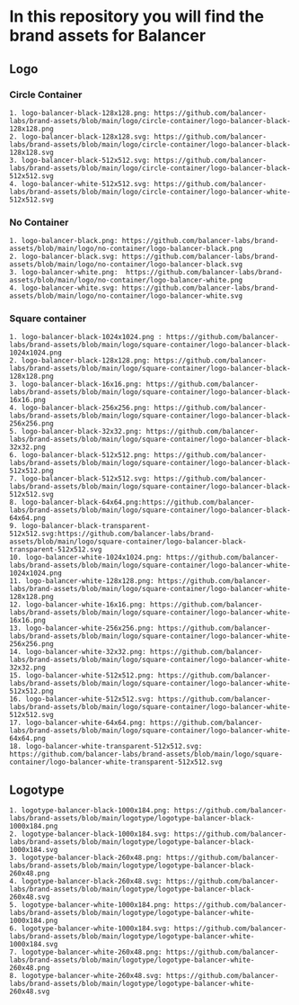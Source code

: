 # In this repository you will find the brand assets for Balancer

## Logo

### Circle Container

    1. logo-balancer-black-128x128.png: https://github.com/balancer-labs/brand-assets/blob/main/logo/circle-container/logo-balancer-black-128x128.png
    2. logo-balancer-black-128x128.svg: https://github.com/balancer-labs/brand-assets/blob/main/logo/circle-container/logo-balancer-black-128x128.svg
    3. logo-balancer-black-512x512.svg: https://github.com/balancer-labs/brand-assets/blob/main/logo/circle-container/logo-balancer-black-512x512.svg
    4. logo-balancer-white-512x512.svg: https://github.com/balancer-labs/brand-assets/blob/main/logo/circle-container/logo-balancer-white-512x512.svg

### No Container

    1. logo-balancer-black.png: https://github.com/balancer-labs/brand-assets/blob/main/logo/no-container/logo-balancer-black.png
    2. logo-balancer-black.svg: https://github.com/balancer-labs/brand-assets/blob/main/logo/no-container/logo-balancer-black.svg
    3. logo-balancer-white.png:  https://github.com/balancer-labs/brand-assets/blob/main/logo/no-container/logo-balancer-white.png
    4. logo-balancer-white.svg: https://github.com/balancer-labs/brand-assets/blob/main/logo/no-container/logo-balancer-white.svg

### Square container

    1. logo-balancer-black-1024x1024.png : https://github.com/balancer-labs/brand-assets/blob/main/logo/square-container/logo-balancer-black-1024x1024.png
    2. logo-balancer-black-128x128.png: https://github.com/balancer-labs/brand-assets/blob/main/logo/square-container/logo-balancer-black-128x128.png
    3. logo-balancer-black-16x16.png: https://github.com/balancer-labs/brand-assets/blob/main/logo/square-container/logo-balancer-black-16x16.png
    4. logo-balancer-black-256x256.png: https://github.com/balancer-labs/brand-assets/blob/main/logo/square-container/logo-balancer-black-256x256.png
    5. logo-balancer-black-32x32.png: https://github.com/balancer-labs/brand-assets/blob/main/logo/square-container/logo-balancer-black-32x32.png
    6. logo-balancer-black-512x512.png: https://github.com/balancer-labs/brand-assets/blob/main/logo/square-container/logo-balancer-black-512x512.png
    7. logo-balancer-black-512x512.svg: https://github.com/balancer-labs/brand-assets/blob/main/logo/square-container/logo-balancer-black-512x512.svg
    8. logo-balancer-black-64x64.png:https://github.com/balancer-labs/brand-assets/blob/main/logo/square-container/logo-balancer-black-64x64.png
    9. logo-balancer-black-transparent-512x512.svg:https://github.com/balancer-labs/brand-assets/blob/main/logo/square-container/logo-balancer-black-transparent-512x512.svg
    10. logo-balancer-white-1024x1024.png: https://github.com/balancer-labs/brand-assets/blob/main/logo/square-container/logo-balancer-white-1024x1024.png
    11. logo-balancer-white-128x128.png: https://github.com/balancer-labs/brand-assets/blob/main/logo/square-container/logo-balancer-white-128x128.png
    12. logo-balancer-white-16x16.png: https://github.com/balancer-labs/brand-assets/blob/main/logo/square-container/logo-balancer-white-16x16.png
    13. logo-balancer-white-256x256.png: https://github.com/balancer-labs/brand-assets/blob/main/logo/square-container/logo-balancer-white-256x256.png
    14. logo-balancer-white-32x32.png: https://github.com/balancer-labs/brand-assets/blob/main/logo/square-container/logo-balancer-white-32x32.png
    15. logo-balancer-white-512x512.png: https://github.com/balancer-labs/brand-assets/blob/main/logo/square-container/logo-balancer-white-512x512.png
    16. logo-balancer-white-512x512.svg: https://github.com/balancer-labs/brand-assets/blob/main/logo/square-container/logo-balancer-white-512x512.svg
    17. logo-balancer-white-64x64.png: https://github.com/balancer-labs/brand-assets/blob/main/logo/square-container/logo-balancer-white-64x64.png
    18. logo-balancer-white-transparent-512x512.svg: https://github.com/balancer-labs/brand-assets/blob/main/logo/square-container/logo-balancer-white-transparent-512x512.svg

## Logotype

    1. logotype-balancer-black-1000x184.png: https://github.com/balancer-labs/brand-assets/blob/main/logotype/logotype-balancer-black-1000x184.png
    2. logotype-balancer-black-1000x184.svg: https://github.com/balancer-labs/brand-assets/blob/main/logotype/logotype-balancer-black-1000x184.svg
    3. logotype-balancer-black-260x48.png: https://github.com/balancer-labs/brand-assets/blob/main/logotype/logotype-balancer-black-260x48.png
    4. logotype-balancer-black-260x48.svg: https://github.com/balancer-labs/brand-assets/blob/main/logotype/logotype-balancer-black-260x48.svg
    5. logotype-balancer-white-1000x184.png: https://github.com/balancer-labs/brand-assets/blob/main/logotype/logotype-balancer-white-1000x184.png
    6. logotype-balancer-white-1000x184.svg: https://github.com/balancer-labs/brand-assets/blob/main/logotype/logotype-balancer-white-1000x184.svg
    7. logotype-balancer-white-260x48.png: https://github.com/balancer-labs/brand-assets/blob/main/logotype/logotype-balancer-white-260x48.png
    8. logotype-balancer-white-260x48.svg: https://github.com/balancer-labs/brand-assets/blob/main/logotype/logotype-balancer-white-260x48.svg
